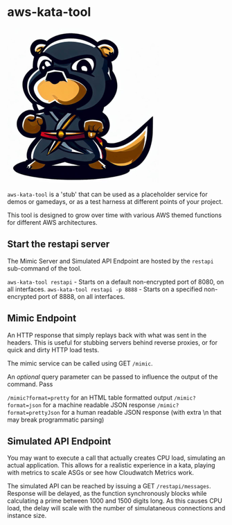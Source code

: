 # aws-kata-tool

![alt text](ninja-gopher.png)

`aws-kata-tool` is a 'stub' that can be used as a placeholder service for demos or gamedays, or as a test harness at different points of your project.

This tool is designed to grow over time with various AWS themed functions for different AWS architectures.

## Start the restapi server

The Mimic Server and Simulated API Endpoint are hosted by the `restapi` sub-command of the tool. 

`aws-kata-tool restapi` - Starts on a default non-encrypted port of 8080, on all interfaces.
`aws-kata-tool restapi -p 8888` - Starts on a specified non-encrypted port of 8888, on all interfaces.

## Mimic Endpoint

An HTTP response that simply replays back with what was sent in the headers. This is useful for stubbing servers behind reverse proxies, or for quick and dirty HTTP load tests.

The mimic service can be called using GET `/mimic`.

An _optional_ query parameter can be passed to influence the output of the command. Pass

`/mimic?format=pretty` for an HTML table formatted output
`/mimic?format=json` for a machine readable JSON response
`/mimic?format=prettyJson` for a human readable JSON response (with extra \n that may break programmatic parsing)

## Simulated API Endpoint

You may want to execute a call that actually creates CPU load, simulating an actual application. This allows for a realistic experience in a kata, playing with metrics to scale ASGs or see how Cloudwatch Metrics work.

The simulated API can be reached by issuing a GET `/restapi/messages`. Response will be delayed, as the function synchronously blocks while calculating a prime between 1000 and 1500 digits long. As this causes CPU load, the delay will scale with the number of simulataneous connections and instance size.